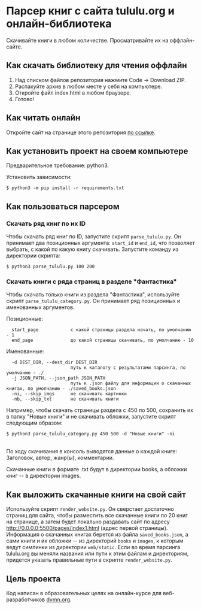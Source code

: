 # Парсер книг с сайта tululu.org и онлайн-библиотека

Скачивайте книги в любом количестве. Просматривайте их на оффлайн-сайте.

## Как скачать библиотеку для чтения оффлайн
1. Над списком файлов репозитория нажмите Code -> Download ZIP.
2. Распакуйте архив в любом месте у себя на компьютере. 
3. Откройте файл index.html в любом браузере. 
4. Готово!

## Как читать онлайн
Откройте сайт на странице этого репозитория [по ссылке](https://mavel-x.github.io/library_parsing).

## Как установить проект на своем компьютере

Предварительное требование: python3.

Установить зависимости: 
```console
$ python3 -m pip install -r requirements.txt
```

## Как пользоваться парсером

### Скачать ряд книг по их ID

Чтобы скачать ряд книг по ID, запустите скрипт `parse_tululu.py`. Он принимает два позиционных аргумента: `start_id` и `end_id`,
что позволяет выбрать, с какой по какую книгу скачивать.
Запустите команду из директории скрипта:

```console
$ python3 parse_tululu.py 100 200
```

### Скачать книги с ряда страниц в разделе "Фантастика"

Чтобы скачать только книги из раздела "Фантастика", используйте скрипт `parse_tululu_category.py`.
Он принимает ряд позиционных и именованных аргументов.

Позиционные:
```
  start_page            с какой страницы раздела начать, по умолчанию - 1
  end_page              до какой страницы скачивать, по умолчанию - 10
```

Именованные:
```
  -d DEST_DIR, --dest_dir DEST_DIR
                        путь к каталогу с результатами парсинга, по умолчанию - ./
  -j JSON_PATH, --json_path JSON_PATH
                        путь к .json файлу для информации о скачанных книгах, по умолчанию - ./saved_books.json
  -ni, --skip_imgs      не скачивать картинки
  -nb, --skip_txt       не скачивать книги
```

Например, чтобы скачать страницы раздела с 450 по 500, сохранить их в папку "Новые книги" и не скачивать
обложки, запустите скрипт следующим образом:
```console
$ python3 parse_tululu_category.py 450 500 -d "Новые книги" -ni
```
<br>
По ходу скачивания в консоль выводятся данные о каждой книге:
Заголовок, автор, жанр(ы), комментарии.

Скачанные книги в формате .txt будут в директории books, а обложки книг --
в директории images.

## Как выложить скачанные книги на свой сайт
Используйте скрипт `render_website.py`. Он сверстает достаточно страниц для сайта,
чтобы разместить все скачанные книги по 20 книг на странице, а затем будет локально
раздавать сайт по адресу http://0.0.0.0:5500/pages/index1.html (адрес первой страницы).
Информация о скачанных книгах берется из файла `saved_books.json`, а сами книги и их обложки --
из директорий `books` и `images`, к которым ведут симлинки из директории `web/static`. 
Если во время парсинга tululu.org вы меняли названия или пути к этим файлам и директориям, 
придется указать правильные пути в скрипте `render_website.py`.

## Цель проекта

Код написан в образовательных целях на онлайн-курсе для веб-разработчиков [dvmn.org](https://dvmn.org/).
